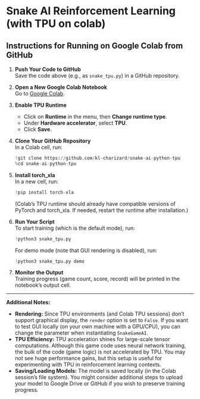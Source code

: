 # Snake AI Reinforcement Learning (with TPU on colab)

## Instructions for Running on Google Colab from GitHub

1. **Push Your Code to GitHub**  
   Save the code above (e.g., as `snake_tpu.py`) in a GitHub repository.

2. **Open a New Google Colab Notebook**  
   Go to [Google Colab](https://colab.research.google.com/).

3. **Enable TPU Runtime**  
   - Click on **Runtime** in the menu, then **Change runtime type**.
   - Under **Hardware accelerator**, select **TPU**.
   - Click **Save**.

4. **Clone Your GitHub Repository**  
   In a Colab cell, run:
   ```python
   !git clone https://github.com/kl-charizard/snake-ai-python-tpu
   %cd snake-ai-python-tpu
   ```

5. **Install torch_xla**  
   In a new cell, run:
   ```python
   !pip install torch-xla
   ```
   (Colab’s TPU runtime should already have compatible versions of PyTorch and torch_xla. If needed, restart the runtime after installation.)

6. **Run Your Script**  
   To start training (which is the default mode), run:
   ```python
   !python3 snake_tpu.py
   ```
   For demo mode (note that GUI rendering is disabled), run:
   ```python
   !python3 snake_tpu.py demo
   ```

7. **Monitor the Output**  
   Training progress (game count, score, record) will be printed in the notebook’s output cell.

---

**Additional Notes:**

- **Rendering:** Since TPU environments (and Colab TPU sessions) don’t support graphical display, the `render` option is set to `False`. If you want to test GUI locally (on your own machine with a GPU/CPU), you can change the parameter when instantiating `SnakeGameAI`.
- **TPU Efficiency:** TPU acceleration shines for large-scale tensor computations. Although this game code uses neural network training, the bulk of the code (game logic) is not accelerated by TPU. You may not see huge performance gains, but this setup is useful for experimenting with TPU in reinforcement learning contexts.
- **Saving/Loading Models:** The model is saved locally (in the Colab session’s file system). You might consider additional steps to upload your model to Google Drive or GitHub if you wish to preserve training progress.

